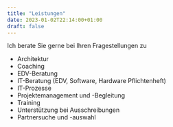 ```yaml
---
title: "Leistungen"
date: 2023-01-02T22:14:00+01:00
draft: false
---
```


Ich berate Sie gerne bei Ihren Fragestellungen zu

- Architektur
- Coaching
- EDV-Beratung
- IT-Beratung (EDV, Software, Hardware Pflichtenheft)
- IT-Prozesse
- Projektemanagement und -Begleitung
- Training
- Unterstützung bei Ausschreibungen
- Partnersuche und -auswahl
